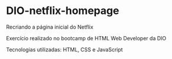 # DIO-netflix-homepage

Recriando a página inicial do Netflix

Exercício realizado no bootcamp de HTML Web Developer da DIO

Tecnologias utilizadas: HTML, CSS e JavaScript
